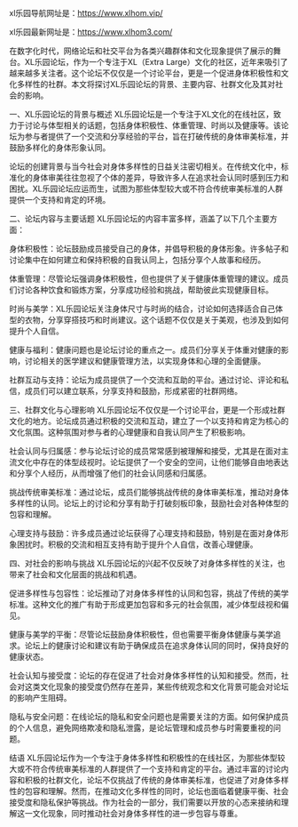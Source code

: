
xl乐园导航网址是：https://www.xlhom.vip/

xl乐园最新网址是：https://www.xlhom3.com/

在数字化时代，网络论坛和社交平台为各类兴趣群体和文化现象提供了展示的舞台。XL乐园论坛，作为一个专注于XL（Extra Large）文化的社区，近年来吸引了越来越多关注者。这个论坛不仅仅是一个讨论平台，更是一个促进身体积极性和文化多样性的社群。本文将探讨XL乐园论坛的背景、主要内容、社群文化及其对社会的影响。

一、XL乐园论坛的背景与概述
XL乐园论坛是一个专注于XL文化的在线社区，致力于讨论与体型相关的话题，包括身体积极性、体重管理、时尚以及健康等。该论坛为参与者提供了一个交流和分享经验的平台，旨在打破传统的身体审美标准，并鼓励多样化的身体形象认同。

论坛的创建背景与当今社会对身体多样性的日益关注密切相关。在传统文化中，标准化的身体审美往往忽视了个体的差异，导致许多人在追求社会认同时感到压力和困扰。XL乐园论坛应运而生，试图为那些体型较大或不符合传统审美标准的人群提供一个支持和肯定的环境。

二、论坛内容与主要话题
XL乐园论坛的内容丰富多样，涵盖了以下几个主要方面：

身体积极性：论坛鼓励成员接受自己的身体，并倡导积极的身体形象。许多帖子和讨论集中在如何建立和保持积极的自我认同上，包括分享个人故事和经历。

体重管理：尽管论坛强调身体积极性，但也提供了关于健康体重管理的建议。成员们讨论各种饮食和锻炼方案，分享成功经验和挑战，帮助彼此实现健康目标。

时尚与美学：XL乐园论坛关注身体尺寸与时尚的结合，讨论如何选择适合自己体型的衣物，分享穿搭技巧和时尚建议。这个话题不仅仅是关于美观，也涉及到如何提升个人自信。

健康与福利：健康问题也是论坛讨论的重点之一。成员们分享关于体重对健康的影响，讨论相关的医学建议和健康管理方法，以实现身体和心理的全面健康。

社群互动与支持：论坛为成员提供了一个交流和互助的平台。通过讨论、评论和私信，成员们可以建立联系，分享支持和鼓励，形成紧密的社群网络。

三、社群文化与心理影响
XL乐园论坛不仅仅是一个讨论平台，更是一个形成社群文化的地方。论坛成员通过积极的交流和互动，建立了一个以支持和肯定为核心的文化氛围。这种氛围对参与者的心理健康和自我认同产生了积极影响。

社会认同与归属感：参与论坛讨论的成员常常感到被理解和接受，尤其是在面对主流文化中存在的体型歧视时。论坛提供了一个安全的空间，让他们能够自由地表达和分享个人经历，从而增强了他们的社会认同感和归属感。

挑战传统审美标准：通过论坛，成员们能够挑战传统的身体审美标准，推动对身体多样性的认同。论坛上的讨论和分享有助于打破刻板印象，鼓励社会对各种体型的包容和理解。

心理支持与鼓励：许多成员通过论坛获得了心理支持和鼓励，特别是在面对身体形象困扰时。积极的交流和相互支持有助于提升个人自信，改善心理健康。

四、对社会的影响与挑战
XL乐园论坛的兴起不仅反映了对身体多样性的关注，也带来了社会和文化层面的挑战和机遇。

促进多样性与包容性：论坛推动了对身体多样性的认同和包容，挑战了传统的美学标准。这种文化的推广有助于形成更加包容和多元的社会氛围，减少体型歧视和偏见。

健康与美学的平衡：尽管论坛鼓励身体积极性，但也需要平衡身体健康与美学追求。论坛上的健康讨论和建议有助于确保成员在追求身体认同的同时，保持良好的健康状态。

社会认知与接受度：论坛的存在促进了社会对身体多样性的认知和接受。然而，社会对这类文化现象的接受度仍然存在差异，某些传统观念和文化背景可能会对论坛的影响产生阻碍。

隐私与安全问题：在线论坛的隐私和安全问题也是需要关注的方面。如何保护成员的个人信息，避免网络欺凌和隐私泄露，是论坛管理和成员参与时需要重视的问题。

结语
XL乐园论坛作为一个专注于身体多样性和积极性的在线社区，为那些体型较大或不符合传统审美标准的人群提供了一个支持和肯定的平台。通过丰富的讨论内容和积极的社群文化，论坛不仅挑战了传统的身体审美标准，也促进了对身体多样性的包容和理解。然而，在推动文化多样性的同时，论坛也面临着健康平衡、社会接受度和隐私保护等挑战。作为社会的一部分，我们需要以开放的心态来接纳和理解这一文化现象，同时推动社会对身体多样性的进一步包容与尊重。
